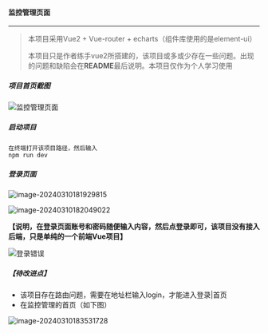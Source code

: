 #### 监控管理页面

---

> 本项目采用Vue2 + Vue-router + echarts（组件库使用的是element-ui）
>
> 本项目只是作者练手vue2所搭建的，该项目或多或少存在一些问题。出现的问题和缺陷会在**README**最后说明。本项目仅作为个人学习使用

##### 项目首页截图

![监控管理页面](监控管理页面.png)

##### 启动项目

```
在终端打开该项目路径，然后输入
npm run dev
```

##### 登录页面

![image-20240310181929815](image-20240310181929815.png) 

![image-20240310182049022](C:\Users\huo\Desktop\image\image-20240310182049022.png)  

**【说明，在登录页面账号和密码随便输入内容，然后点登录即可，该项目没有接入后端，只是单纯的一个前端Vue项目】**

![登录错误](C:\Users\huo\Desktop\image\登录错误.png)

##### 【待改进点】

- 该项目存在路由问题，需要在地址栏输入login，才能进入登录|首页
- 在监控管理的首页（如下图）

![image-20240310183531728](C:\Users\huo\Desktop\image\image-20240310183531728.png)
